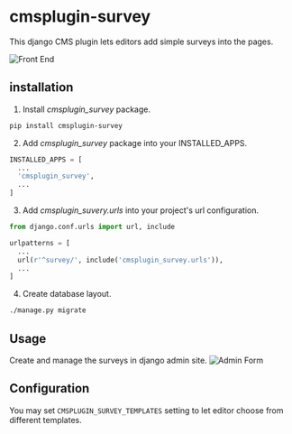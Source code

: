 # cmsplugin-survey

This django CMS plugin lets editors add simple surveys into the pages.

![Front End](/screenshots/example.png?raw=true "Front End")

## installation

1. Install *cmsplugin_survey* package.
  ```bash
  pip install cmsplugin-survey
  ```

2. Add *cmsplugin_survey* package into your INSTALLED_APPS.
  ```python
  INSTALLED_APPS = [
    ...
    'cmsplugin_survey',
    ...
  ]
  ```

3. Add *cmsplugin_suvery.urls* into your project's url configuration.
  ```python
  from django.conf.urls import url, include

  urlpatterns = [
    ...
    url(r'^survey/', include('cmsplugin_survey.urls')),
    ...
  ]
  ```

4. Create database layout.
  ```bash
  ./manage.py migrate
  ```

## Usage

Create and manage the surveys in django admin site.
![Admin Form](/screenshots/adminform.png?raw=true "Admin Form")

## Configuration

You may set ```CMSPLUGIN_SURVEY_TEMPLATES``` setting to let editor choose from different templates.
